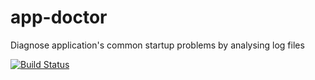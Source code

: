 # app-doctor
Diagnose application's common startup problems by analysing log files

[![Build Status](https://travis-ci.org/josketres/app-doctor.svg)](https://travis-ci.org/josketres/app-doctor)

